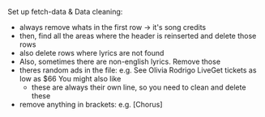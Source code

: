 Set up fetch-data & Data cleaning:

- always remove whats in the first row -> it's song credits
- then, find all the areas where the header is reinserted and delete those rows
- also delete rows where lyrics are not found
- Also, sometimes there are non-english lyrics. Remove those
- theres random ads in the file: e.g.  See Olivia Rodrigo LiveGet tickets as low as $66 You might also like
    - these are always their own line, so you need to clean and delete these
- remove anything in brackets: e.g. [Chorus]
